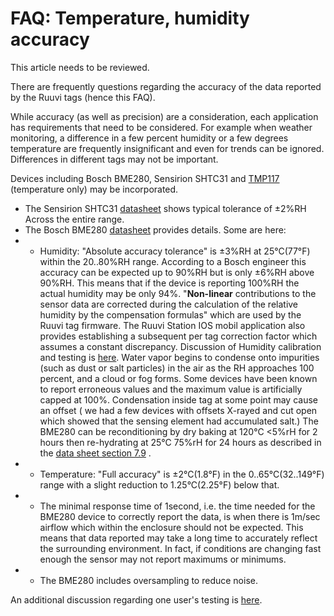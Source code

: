 # FAQ: Temperature, humidity accuracy

This article needs to be reviewed.

There are frequently questions regarding the accuracy of the data reported by the Ruuvi tags (hence this FAQ).

While accuracy (as well as precision) are a consideration, each application has requirements that need to be considered. For example when weather monitoring, a difference in a few percent humidity or a few degrees temperature are frequently insignificant and even for trends can be ignored. Differences in different tags may not be important.

Devices including Bosch BME280, Sensirion SHTC31 and [TMP117](https://blog.ruuvi.com/ruuvi-firmware-adding-a-new-sensor-6e973b2e8a9b) (temperature only) may be incorporated.

* The Sensirion SHTC31 [datasheet](https://www.sensirion.com/fileadmin/user\_upload/customers/sensirion/Dokumente/2\_Humidity\_Sensors/Datasheets/Sensirion\_Humidity\_Sensors\_SHTC1\_Datasheet.pdf) shows typical tolerance of ±2%RH Across the entire range.
* The Bosch BME280 [datasheet](https://www.bosch-sensortec.com/media/boschsensortec/downloads/datasheets/bst-bme280-ds002.pdf) provides details. Some are here:
*
  * Humidity: "Absolute accuracy tolerance" is ±3%RH at 25°C(77°F) within the 20..80%RH range. According to a Bosch engineer this accuracy can be expected up to 90%RH but is only ±6%RH above 90%RH. This means that if the device is reporting 100%RH the actual humidity may be only 94%. "**Non-linear** contributions to the sensor data are corrected during the calculation of the relative humidity by the compensation formulas" which are used by the Ruuvi tag firmware. The Ruuvi Station IOS mobil application also provides establishing a subsequent per tag correction factor which assumes a constant discrepancy. Discussion of Humidity calibration and testing is [here](https://blog.ruuvi.com/humidity-sensor-673c5b7636fc). Water vapor begins to condense onto impurities (such as dust or salt particles) in the air as the RH approaches 100 percent, and a cloud or fog forms. Some devices have been known to report erroneous values and the maximum value is artificially capped at 100%. Condensation inside tag at some point may cause an offset ( we had a few devices with offsets X-rayed and cut open which showed that the sensing element had accumulated salt.) The BME280 can be reconditioning by dry baking at 120°C <5%rH for 2 hours then re-hydrating at 25°C 75%rH for 24 hours as described in the [data sheet section 7.9](https://www.bosch-sensortec.com/media/boschsensortec/downloads/datasheets/bst-bme280-ds002.pdf) .
*
  * Temperature: "Full accuracy" is ±2°C(1.8°F) in the 0..65°C(32..149°F) range with a slight reduction to 1.25°C(2.25°F) below that.
*
  * The minimal response time of 1second, i.e. the time needed for the BME280 device to correctly report the data, is when there is 1m/sec airflow which within the enclosure should not be expected. This means that data reported may take a long time to accurately reflect the surrounding environment. In fact, if conditions are changing fast enough the sensor may not report maximums or minimums.
*
  * The BME280 includes oversampling to reduce noise.

An additional discussion regarding one user's testing is [here](https://f.ruuvi.com/t/humidity-readings-problem/3816).
